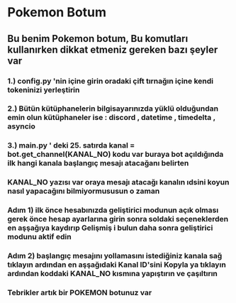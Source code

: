 # Pokemon Botum
## Bu benim Pokemon botum, Bu komutları kullanırken dikkat etmeniz gereken bazı şeyler var 
### 1.) config.py 'nin içine girin oradaki çift tırnağın içine kendi tokeninizi yerleştirin
### 2.) Bütün kütüphanelerin bilgisayarınızda yüklü olduğundan emin olun kütüphaneler ise : discord , datetime , timedelta , asyncio
### 3.) main.py ' deki 25. satırda   kanal = bot.get_channel(KANAL_NO) kodu var buraya bot açıldığında ilk hangi kanala başlangıç mesajı atacağanı belirten
### KANAL_NO yazısı var oraya mesajı atacağı kanalın ıdsini koyun nasıl yapacağını bilmiyormususun o zaman
### Adım 1) ilk önce hesabınızda geliştirici modunun açık olması gerek önce hesap ayarlarına girin sonra soldaki seçeneklerden en aşşağıya kaydırıp Gelişmiş i bulun daha sonra geliştirici modunu aktif edin
### Adım 2) başlangıç mesajını yollamasını istediğiniz kanala sağ tıklayın ardından en aşşağıdaki Kanal ID'sini Kopyla ya tıklayın ardından koddaki KANAL_NO kısmına yapıştırın ve çaşıltırın
### Tebrikler artık bir POKEMON botunuz var
